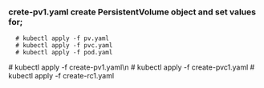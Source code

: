### crete-pv1.yaml create PersistentVolume object and set values for;

```
  # kubectl apply -f pv.yaml
  # kubectl apply -f pvc.yaml
  # kubectl apply -f pod.yaml
```


\# kubectl apply -f create-pv1.yaml\n
\# kubectl apply -f create-pvc1.yaml
\# kubectl apply -f create-rc1.yaml
